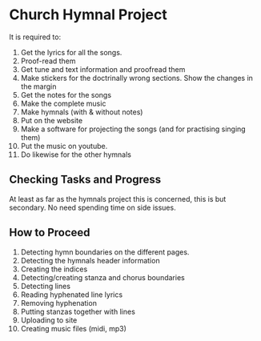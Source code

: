 # Church Hymnal Project

It is required to:

1. Get the lyrics for all the songs.
2. Proof-read them
3. Get tune and text information and proofread them
4. Make stickers for the doctrinally wrong sections. Show the changes in the margin
5. Get the notes for the songs
6. Make the complete music
7. Make hymnals (with & without notes)
8. Put on the website
9. Make a software for projecting the songs (and for practising singing them)
10. Put the music on youtube.
11. Do likewise for the other hymnals

## Checking Tasks and Progress
At least as far as the hymnals project this is concerned, this is but secondary. No need spending time on side issues.

## How to Proceed
1. Detecting hymn boundaries on the different pages.
2. Detecting the hymnals header information
3. Creating the indices
4. Detecting/creating stanza and chorus boundaries
5. Detecting lines
6. Reading hyphenated line lyrics
7. Removing hyphenation
8. Putting stanzas together with lines
9. Uploading to site
10. Creating music files (midi, mp3)